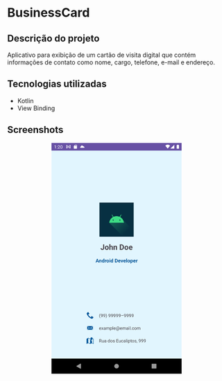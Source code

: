 # BusinessCard

## Descrição do projeto

Aplicativo para exibição de um cartão de visita digital que contém informações de contato como nome, cargo, telefone, e-mail e endereço.

## Tecnologias utilizadas

- Kotlin
- View Binding

## Screenshots

<p align="center">
    <img src="screenshots/business-card.png" alt="Business Card - Tela principal" width="300"/>
</p>